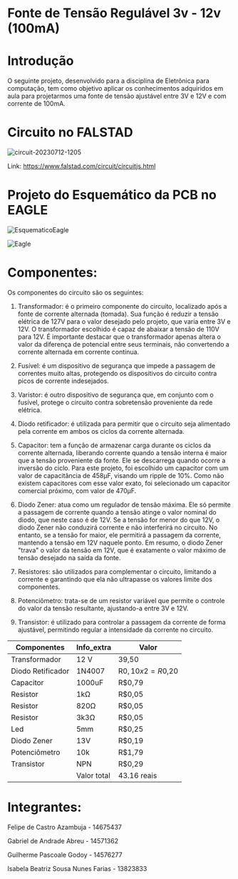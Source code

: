 # Fonte de Tensão Regulável 3v - 12v (100mA)

# Introdução
O seguinte projeto, desenvolvido para a disciplina de Eletrônica para computação, tem como objetivo aplicar os conhecimentos adquiridos em aula para projetarmos uma fonte de tensão ajustável entre 3V e 12V e com corrente de 100mA.

# Circuito no FALSTAD

![circuit-20230712-1205](https://github.com/DeguShi/fonte_tensao/assets/63174449/8fa7c1db-0263-4554-b645-c20487837946)


Link: https://www.falstad.com/circuit/circuitjs.html

# Projeto do Esquemático da PCB no EAGLE

 ![EsquematicoEagle](https://github.com/DeguShi/fonte_tensao/assets/63174449/3901130e-a663-4ef7-a4eb-f32c02dfdd5a)


  ![Eagle](https://github.com/DeguShi/fonte_tensao/assets/63174449/ab4cbca0-6561-4ba7-b037-2ef0b0091151)

# Componentes:

Os componentes do circuito são os seguintes:

1. Transformador: é o primeiro componente do circuito, localizado após a fonte de corrente alternada (tomada). Sua função é reduzir a tensão elétrica de 127V para o valor desejado pelo projeto, que varia entre 3V e 12V. O transformador escolhido é capaz de abaixar a tensão de 110V para 12V. É importante destacar que o transformador apenas altera o valor da diferença de potencial entre seus terminais, não convertendo a corrente alternada em corrente contínua.

2. Fusível: é um dispositivo de segurança que impede a passagem de correntes muito altas, protegendo os dispositivos do circuito contra picos de corrente indesejados.

3. Varistor: é outro dispositivo de segurança que, em conjunto com o fusível, protege o circuito contra sobretensão proveniente da rede elétrica.

4. Diodo retificador: é utilizada para permitir que o circuito seja alimentado pela corrente em ambos os ciclos da corrente alternada.

5. Capacitor: tem a função de armazenar carga durante os ciclos da corrente alternada, liberando corrente quando a tensão interna é maior que a tensão proveniente da fonte. Ele se descarrega quando ocorre a inversão do ciclo. Para este projeto, foi escolhido um capacitor com um valor de capacitância de 458μF, visando um ripple de 10%. Como não existem capacitores com esse valor exato, foi selecionado um capacitor comercial próximo, com valor de 470μF.

6. Diodo Zener: atua como um regulador de tensão máxima. Ele só permite a passagem de corrente quando a tensão atinge o valor nominal do diodo, que neste caso é de 12V. Se a tensão for menor do que 12V, o diodo Zener não conduzirá corrente e não interferirá no circuito. No entanto, se a tensão for maior, ele permitirá a passagem da corrente, mantendo a tensão em 12V naquele ponto. Em resumo, o diodo Zener "trava" o valor da tensão em 12V, que é exatamente o valor máximo de tensão desejado na saída da fonte.

7. Resistores: são utilizados para complementar o circuito, limitando a corrente e garantindo que ela não ultrapasse os valores limite dos componentes.

8. Potenciômetro: trata-se de um resistor variável que permite o controle do valor da tensão resultante, ajustando-a entre 3V e 12V.

9. Transistor: é utilizado para controlar a passagem da corrente de forma ajustável, permitindo regular a intensidade da corrente no circuito.

| Componentes |	Info_extra | Valor |
|-------------|------------|-------|
|Transformador|     12 V   | 39,50 |
|Diodo Retificador |	1N4007 |R$0,10 x 2 = R$0,20 |
|Capacitor	| 1000uF	| R$0,79 |
|Resistor	| 1kΩ	| R$0,05 |
|Resistor	| 820Ω	| R$0,05 |
|Resistor	| 3k3Ω	| R$0,05 |
|Led	| 5mm	| R$0,25 |
|Diodo Zener | 13V	| R$0,19 |
|Potenciômetro	| 10k	| R$1,79 |
|Transistor	| NPN	| R$0,29 |
|    | Valor total    | 43.16 reais | 

# Integrantes:

Felipe de Castro Azambuja - 14675437

Gabriel de Andrade Abreu - 14571362

Guilherme Pascoale Godoy - 14576277

Isabela Beatriz Sousa Nunes Farias - 13823833
